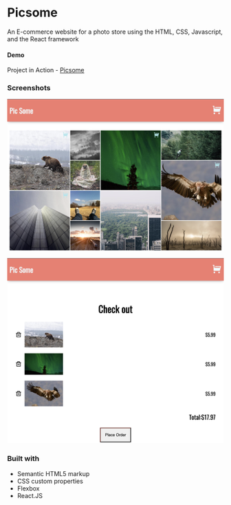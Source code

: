 # Picsome
An E-commerce website for a photo store using the HTML, CSS, Javascript, and the React framework

#### Demo

Project in Action - [Picsome](https://rad-cendol-1ec28a.netlify.app/)

### Screenshots

![screenshot](/src/assets/picsome-homepage.png)

![screenshot](/src/assets/picsome-checkoutpage.png)


### Built with

- Semantic HTML5 markup
- CSS custom properties
- Flexbox
- React.JS